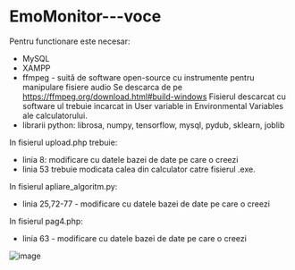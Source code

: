 # EmoMonitor---voce


Pentru functionare este necesar:
- MySQL
- XAMPP
- ffmpeg - suită de software open-source cu instrumente pentru manipulare fisiere audio
Se descarca de pe https://ffmpeg.org/download.html#build-windows
Fisierul descarcat cu software ul trebuie incarcat in User variable in Environmental Variables ale calculatorului.
- librarii python: librosa, numpy, tensorflow, mysql, pydub, sklearn, joblib

In fisierul upload.php trebuie:
- linia 8: modificare cu datele bazei de date pe care o creezi 
- linia 53 trebuie modicata calea din calculator catre fisierul .exe.

In fisierul apliare_algoritm.py:
- linia 25,72-77 - modificare cu datele bazei de date pe care o creezi 

In fisierul pag4.php:
- linia 63 - modificare cu datele bazei de date pe care o creezi


![image](https://github.com/liudavaleanu/EmoMonitor---voce/assets/139141409/62f40886-d113-421c-a898-67fa59ef2e06)
